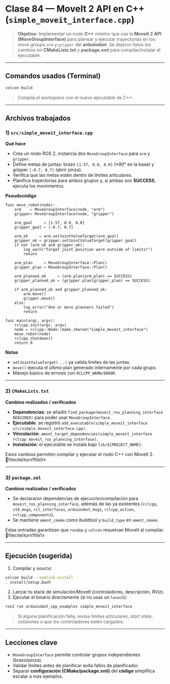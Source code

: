 # Clase 84 — MoveIt 2 API en C++ (`simple_moveit_interface.cpp`)

> **Objetivo:** Implementar un nodo **C++** mínimo que use la **MoveIt 2 API (MoveGroupInterface)** para planear y ejecutar trayectorias en los *move groups* `arm` y `gripper` del **arduinobot**. Se dejaron listos los cambios en **CMakeLists.txt** y **package.xml** para compilar/instalar el ejecutable.

---

## Comandos usados (Terminal)
```bash
colcon build
```
> Compila el *workspace* con el nuevo ejecutable de C++.

---

## Archivos trabajados

### 1) `src/simple_moveit_interface.cpp`
**Qué hace**
- Crea un nodo ROS 2, instancia dos `MoveGroupInterface` para `arm` y `gripper`.
- Define metas de juntas: brazo `[1.57, 0.0, 0.0]` (≈90° en la base) y gripper `[-0.7, 0.7]` (abrir pinza).
- Verifica que las metas estén dentro de límites articulares.
- Planifica trayectorias para ambos grupos y, si ambas son **SUCCESS**, ejecuta los movimientos.

**Pseudocódigo**
```pseudocode
func move_robot(node):
    arm    ← MoveGroupInterface(node, "arm")
    gripper← MoveGroupInterface(node, "gripper")

    arm_goal     ← [1.57, 0.0, 0.0]
    gripper_goal ← [-0.7, 0.7]

    arm_ok     ← arm.setJointValueTarget(arm_goal)
    gripper_ok ← gripper.setJointValueTarget(gripper_goal)
    if not (arm_ok and gripper_ok):
        log_warn("Target joint position were outside of limits!")
        return

    arm_plan     ← MoveGroupInterface::Plan()
    gripper_plan ← MoveGroupInterface::Plan()

    arm_planned_ok     ← (arm.plan(arm_plan) == SUCCESS)
    gripper_planned_ok ← (gripper.plan(gripper_plan) == SUCCESS)

    if arm_planned_ok and gripper_planned_ok:
        arm.move()
        gripper.move()
    else:
        log_error("One or more planners failed")
        return

func main(argc, argv):
    rclcpp.init(argc, argv)
    node ← rclcpp::Node::make_shared("simple_moveit_interface")
    move_robot(node)
    rclcpp.shutdown()
    return 0
```

**Notas**
- `setJointValueTarget(...)` ya valida límites de las juntas.
- `move()` ejecuta el último plan generado internamente por cada grupo.
- Manejo básico de errores con `RCLCPP_WARN/ERROR`.

---

### 2) `CMakeLists.txt`
**Cambios realizados / verificados**
- **Dependencias**: se añadió `find_package(moveit_ros_planning_interface REQUIRED)` para poder usar `MoveGroupInterface`.
- **Ejecutable**: se registró `add_executable(simple_moveit_interface src/simple_moveit_interface.cpp)`.
- **Vinculación**: `ament_target_dependencies(simple_moveit_interface rclcpp moveit_ros_planning_interface)`.
- **Instalación**: el ejecutable se instala bajo `lib/${PROJECT_NAME}`.

Estos cambios permiten compilar y ejecutar el nodo C++ con MoveIt 2. fileciteturn1file0

---

### 3) `package.xml`
**Cambios realizados / verificados**
- Se declararon dependencias de ejecución/compilación para `moveit_ros_planning_interface`, además de las ya existentes (`rclcpp`, `std_msgs`, `rcl_interfaces`, `arduinobot_msgs`, `rclcpp_action`, `rclcpp_components`).  
- Se mantiene `ament_cmake` como *buildtool* y `build_type` en `ament_cmake`.

Estas entradas garantizan que `rosdep` y `colcon` resuelvan MoveIt al compilar. fileciteturn1file1

---

## Ejecución (sugerida)
1) Compilar y *source*:
```bash
colcon build --symlink-install
. install/setup.bash
```
2) Lanzar tu stack de simulación/MoveIt (controladores, descripción, RViz).  
3) Ejecutar el binario directamente (si no usas un `launch`):
```bash
ros2 run arduinobot_cpp_examples simple_moveit_interface
```

> Si alguna planificación falla, revisa límites articulares, *start state*, colisiones o que los controladores estén cargados.

---

## Lecciones clave
- `MoveGroupInterface` permite controlar grupos independientes (brazo/pinza).
- Validar límites antes de planificar evita fallos de planificador.
- Separar **configuración (CMake/package.xml)** del **código** simplifica escalar a más ejemplos.